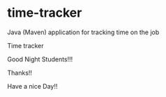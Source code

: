 # time-tracker
Java (Maven) application for tracking time on the job

Time tracker

Good Night Students!!!

Thanks!!

Have a nice Day!!
